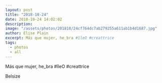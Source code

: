 ```yaml
---
layout: post
title: "2018-10-24"
date: 2018-10-24 14:02:02
description: 
image: "/assets/photos/201810/24cf764dc7ab279255a611ab1b4d1687.jpg"
author: Elise Plain
excerpt: Más que mujer, he_bra #îleO #creattrice
tags: 
  - photos
  - all
---
```


Más que mujer, he_bra #îleO #creattrice

<p></p>
Belsize